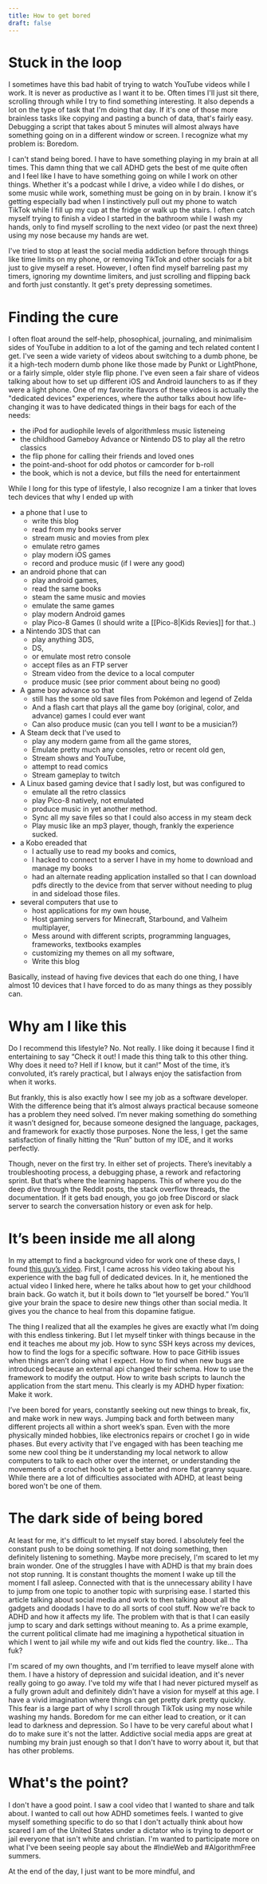 ```yaml
---
title: How to get bored
draft: false
---
```

# Stuck in the loop
I sometimes have this bad habit of trying to watch YouTube videos while I work. It is never as productive as I want it to be. Often times I'll just sit there, scrolling through while I try to find something interesting. It also depends a lot on the type of task that I'm doing that day. If it's one of those more brainless tasks like copying and pasting a bunch of data, that's fairly easy. Debugging a script that takes about 5 minutes will almost always have something going on in a different window or screen. I recognize what my problem is: Boredom.

I can't stand being bored. I have to have something playing in my brain at all times. This damn thing that we call ADHD gets the best of me quite often and I feel like I have to have something going on while I work on other things. Whether it's a podcast while I drive, a video while I do dishes, or some music while work, something must be going on in by brain. I know it's getting especially bad when I instinctively pull out my phone to watch TikTok while I fill up my cup at the fridge or walk up the stairs. I often catch myself trying to finish a video I started in the bathroom while I wash my hands, only to find myself scrolling to the next video (or past the next three) using my nose because my hands are wet. 

I've tried to stop at least the social media addiction before through things like time limits on my phone, or removing TikTok and other socials for a bit just to give myself a reset. However, I often find myself barreling past my timers, ignoring my downtime limiters, and just scrolling and flipping back and forth just constantly. It get's prety depressing sometimes. 
# Finding the cure
I often float around the self-help, phosophical, journaling, and minimalisim sides of YouTube in addition to a lot of the gaming and tech related content I get. I've seen a wide variety of videos about switching to a dumb phone, be it a high-tech modern dumb phone like those made by Punkt or LightPhone, or a fairly simple, older style flip phone. I've even seen a fair share of videos talking about how to set up different iOS and Android launchers to as if they were a light phone. One of my favorite flavors of these videos is actually the "dedicated devices" experiences, where the author talks about how life-changing it was to have dedicated things in their bags for each of the needs: 
- the iPod for audiophile levels of algorithmless music listeneing
- the childhood Gameboy Advance or Nintendo DS to play all the retro classics
- the flip phone for calling their friends and loved ones
- the point-and-shoot for odd photos or camcorder for b-roll
- the book, which is not a device, but fills the need for entertainment

While I long for this type of lifestyle, I also recognize I am a tinker that loves tech devices that why I ended up with 
- a phone that I use to 
    - write this blog
    - read from my books server
    - stream music and movies from plex
    - emulate retro games
    - play modern iOS games
    - record and produce music (if I were any good)
- an android phone that can 
    - play android games,
    - read the same books
    - steam the same music and movies
    - emulate the same games
    - play modern Android games
    - play Pico-8 Games (I should write a [[Pico-8|Kids Revies]] for that..)
- a Nintendo 3DS that can 
    - play anything 3DS, 
    - DS, 
    - or emulate most retro console
    - accept files as an FTP server 
    - Stream video from the device to a local computer 
    - produce music (see prior comment about being no good)
- A game boy advance so that
	- still has the some old save files from Pokémon and legend of Zelda
	- And a flash cart that plays all the game boy (original, color, and advance) games I could ever want
	- Can also produce music (can you tell I *want* to be a musician?)
- A Steam deck that I’ve used to
	- play any modern game from all the game stores,
	- Emulate pretty much any consoles, retro or recent old gen,
	- Stream shows and YouTube, 
	- attempt to read comics
	- Stream gameplay to twitch
- A Linux based gaming device that I sadly lost, but was configured to
	- emulate all the retro classics
	- play Pico-8 natively, not emulated
	- produce music in yet another method. 
	- Sync all my save files so that I could also access in my steam deck
	- Play music like an mp3 player, though, frankly the experience sucked. 
- a Kobo ereaded that
	- I actually use to read my books and comics,
	- I hacked to connect to a server I have in my home to download and manage my books
	- had an alternate reading application installed so that I can download pdfs directly to the device from that server without needing to plug in and sideload those files. 
- several computers that use to 
	- host applications for my own house, 
	- Host gaming servers for Minecraft, Starbound, and Valheim multiplayer, 
	- Mess around with different scripts, programming languages, frameworks, textbooks examples
	- customizing my themes on all my software,
	- Write this blog

Basically, instead of having five devices that each do one thing, I have almost 10 devices that I have forced to do as many things as they possibly can. 
# Why am I like this
Do I recommend this lifestyle? No. Not really. I like doing it because I find it entertaining to say “Check it out! I made this thing talk to this other thing. Why does it need to? Hell if I know, but it can!” Most of the time, it’s convoluted, it’s rarely practical, but I always enjoy the satisfaction from when it works. 

But frankly, this is also exactly how I see my job as a software developer. With the difference being that it’s almost always practical because someone has a problem they need solved. I’m never making something do something it wasn’t designed for, because someone designed the language, packages, and framework for exactly those purposes. None the less, I get the same satisfaction of finally hitting the “Run” button of my IDE, and it works perfectly. 

Though, never on the first try. In either set of projects. There’s inevitably a troubleshooting process, a debugging phase, a rework and refactoring sprint. But that’s where the learning happens. This of where you do the deep dive through the Reddit posts, the stack overflow threads, the documentation. If it gets bad enough, you go job free Discord or slack server to search the conversation history or even ask for help. 
# It’s been inside me all along
In my attempt to find a background video for work one of these days, I found [this guy’s video](https://www.youtube.com/watch?v=QLY5yMoHjYs). First, I came across his video taking about his experience with the bag full of dedicated devices. In it, he mentioned the actual video I linked here, where he talks about how to get your childhood brain back. Go watch it, but it boils down to “let yourself be bored.” You’ll give your brain the space to desire new things other than social media. It gives you the chance to heal from this dopamine fatigue.

The thing I realized that all the examples he gives are exactly what I’m doing with this endless tinkering. But I let myself tinker with things because in the end it teaches me about my job. How to sync SSH keys across my devices, how to find the logs for a specific software. How to pace GitHib issues when things aren’t doing what I expect. How to find when new bugs are introduced because an external api changed their schema. How to use the framework to modify the output. How to write bash scripts to launch the application from the start menu. This clearly is my ADHD hyper fixation: Make it work. 

I’ve been bored for years, constantly seeking out new things to break, fix, and make work in new ways. Jumping back and forth between many different projects all within a short week’s span. Even with the more physically minded hobbies, like electronics repairs or crochet I go in wide phases. But every activity that I've engaged with has been teaching me some new cool thing be it understanding my local network to allow computers to talk to each other over the internet, or understanding the movements of a crochet hook to get a better and more flat granny square. While there are a lot of difficulties associated with ADHD, at least being bored won't be one of them.
# The dark side of being bored
At least for me, it's difficult to let myself stay bored. I absolutely feel the constant push to be doing something. If not doing something, then definitely listening to something. Maybe more precisely, I'm scared to let my brain wonder. One of the struggles I have with ADHD is that my brain does not stop running. It is constant thoughts the moment I wake up till the moment I fall asleep. Connected with that is the unnecessary ability I have to jump from one topic to another topic with surprising ease. I started this article talking about social media and work to then talking about all the gadgets and doodads I have to do all sorts of cool stuff. Now we're back to ADHD and how it affects my life. The problem with that is that I can easily jump to scary and dark settings without meaning to. As a prime example, the current political climate had me imagining a hypothetical situation in which I went to jail while my wife and out kids fled the country. like... Tha fuk?

I'm scared of my own thoughts, and I'm terrified to leave myself alone with them. I have a history of depression and suicidal ideation, and it's never really going to go away. I've told my wife that I had never pictured myself as a fully grown adult and definitely didn't have a vision for myself at this age. I have a vivid imagination where things can get pretty dark pretty quickly. This fear is a large part of why I scroll through TikTok using my nose while washing my hands. Boredom for me can either lead to creation, or it can lead to darkness and depression. So I have to be very careful about what I do to make sure it's not the latter. Addictive social media apps are great at numbing my brain just enough so that I don't have to worry about it, but that has other problems. 
# What's the point? 
I don't have a good point. I saw a cool video that I wanted to share and talk about. I wanted to call out how ADHD sometimes feels. I wanted to give myself something specific to do so that I don't actually think about how scared I am of the United States under a dictator who is trying to deport or jail everyone that isn't white and christian. I'm wanted to participate more on what I've been seeing people say about the #IndieWeb and #AlgorithmFree summers. 

At the end of the day, I just want to be more mindful, and 